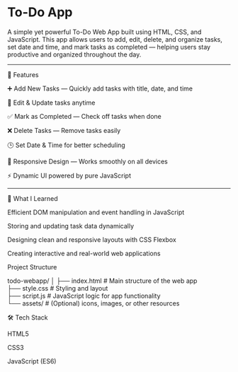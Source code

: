 # To-Do App

A simple yet powerful To-Do Web App built using HTML, CSS, and JavaScript.
This app allows users to add, edit, delete, and organize tasks, set date and time, and mark tasks as completed — helping users stay productive and organized throughout the day.


---

🚀 Features

➕ Add New Tasks — Quickly add tasks with title, date, and time

📝 Edit & Update tasks anytime

✅ Mark as Completed — Check off tasks when done

❌ Delete Tasks — Remove tasks easily

🕒 Set Date & Time for better scheduling

📱 Responsive Design — Works smoothly on all devices

⚡ Dynamic UI powered by pure JavaScript



---

🧠 What I Learned

Efficient DOM manipulation and event handling in JavaScript

Storing and updating task data dynamically

Designing clean and responsive layouts with CSS Flexbox

Creating interactive and real-world web applications

Project Structure

todo-webapp/
│
├── index.html        # Main structure of the web app  
├── style.css         # Styling and layout  
├── script.js         # JavaScript logic for app functionality  
└── assets/           # (Optional) icons, images, or other resources

🛠️ Tech Stack

HTML5

CSS3

JavaScript (ES6)


